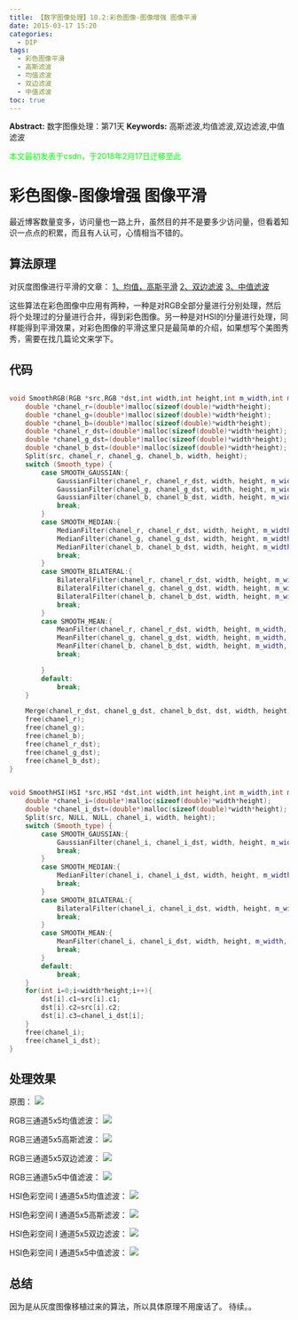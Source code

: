 ```yaml
---
title: 【数字图像处理】10.2:彩色图像-图像增强 图像平滑
date: 2015-03-17 15:20
categories:
  - DIP
tags:
  - 彩色图像平滑
  - 高斯滤波
  - 均值滤波
  - 双边滤波
  - 中值滤波
toc: true
---
```

**Abstract:** 数字图像处理：第71天
**Keywords:** 高斯滤波,均值滤波,双边滤波,中值滤波
<!--more-->
<font color="00FF00">本文最初发表于csdn，于2018年2月17日迁移至此</font>
# 彩色图像-图像增强 图像平滑
最近博客数量变多，访问量也一路上升，虽然目的并不是要多少访问量，但看着知识一点点的积累，而且有人认可，心情相当不错的。
## 算法原理
对灰度图像进行平滑的文章：
[1、均值，高斯平滑](http://face2ai.com/DIP-5-2-灰度图像-图像增强-平滑之均值滤波-高斯滤波/)
[2、双边滤波](http://face2ai.com/DIP-5-3-灰度图像-图像增强-双边滤波BilateralFiltering/)
[3、中值滤波](http://face2ai.com/DIP-5-4-灰度图像-图像增强-中值滤波/)

这些算法在彩色图像中应用有两种，一种是对RGB全部分量进行分别处理，然后将个处理过的分量进行合并，得到彩色图像。另一种是对HSI的I分量进行处理，同样能得到平滑效果，对彩色图像的平滑这里只是最简单的介绍，如果想写个美图秀秀，需要在找几篇论文来学下。
## 代码
```c++

void SmoothRGB(RGB *src,RGB *dst,int width,int height,int m_width,int m_height,double param1,double param2,int Smooth_type){
    double *chanel_r=(double*)malloc(sizeof(double)*width*height);
    double *chanel_g=(double*)malloc(sizeof(double)*width*height);
    double *chanel_b=(double*)malloc(sizeof(double)*width*height);
    double *chanel_r_dst=(double*)malloc(sizeof(double)*width*height);
    double *chanel_g_dst=(double*)malloc(sizeof(double)*width*height);
    double *chanel_b_dst=(double*)malloc(sizeof(double)*width*height);
    Split(src, chanel_r, chanel_g, chanel_b, width, height);
    switch (Smooth_type) {
        case SMOOTH_GAUSSIAN:{
            GaussianFilter(chanel_r, chanel_r_dst, width, height, m_width, m_height, param1);
            GaussianFilter(chanel_g, chanel_g_dst, width, height, m_width, m_height, param1);
            GaussianFilter(chanel_b, chanel_b_dst, width, height, m_width, m_height, param1);
            break;
        }
        case SMOOTH_MEDIAN:{
            MedianFilter(chanel_r, chanel_r_dst, width, height, m_width, m_height);
            MedianFilter(chanel_g, chanel_g_dst, width, height, m_width, m_height);
            MedianFilter(chanel_b, chanel_b_dst, width, height, m_width, m_height);
            break;
        }
        case SMOOTH_BILATERAL:{
            BilateralFilter(chanel_r, chanel_r_dst, width, height, m_width, m_height, param1, param2);
            BilateralFilter(chanel_g, chanel_g_dst, width, height, m_width, m_height, param1, param2);
            BilateralFilter(chanel_b, chanel_b_dst, width, height, m_width, m_height, param1, param2);
            break;
        }
        case SMOOTH_MEAN:{
            MeanFilter(chanel_r, chanel_r_dst, width, height, m_width, m_height);
            MeanFilter(chanel_g, chanel_g_dst, width, height, m_width, m_height);
            MeanFilter(chanel_b, chanel_b_dst, width, height, m_width, m_height);
            break;

        }
        default:
            break;
    }

    Merge(chanel_r_dst, chanel_g_dst, chanel_b_dst, dst, width, height);
    free(chanel_r);
    free(chanel_g);
    free(chanel_b);
    free(chanel_r_dst);
    free(chanel_g_dst);
    free(chanel_b_dst);
}


void SmoothHSI(HSI *src,HSI *dst,int width,int height,int m_width,int m_height,double param1,double param2,int Smooth_type){
    double *chanel_i=(double*)malloc(sizeof(double)*width*height);
    double *chanel_i_dst=(double*)malloc(sizeof(double)*width*height);
    Split(src, NULL, NULL, chanel_i, width, height);
    switch (Smooth_type) {
        case SMOOTH_GAUSSIAN:{
            GaussianFilter(chanel_i, chanel_i_dst, width, height, m_width, m_height, param1);
            break;
        }
        case SMOOTH_MEDIAN:{
            MedianFilter(chanel_i, chanel_i_dst, width, height, m_width, m_height);
            break;
        }
        case SMOOTH_BILATERAL:{
            BilateralFilter(chanel_i, chanel_i_dst, width, height, m_width, m_height, param1, param2);
            break;
        }
        case SMOOTH_MEAN:{
            MeanFilter(chanel_i, chanel_i_dst, width, height, m_width, m_height);
            break;
        }
        default:
            break;
    }
    for(int i=0;i<width*height;i++){
        dst[i].c1=src[i].c1;
        dst[i].c2=src[i].c2;
        dst[i].c3=chanel_i_dst[i];
    }
    free(chanel_i);
    free(chanel_i_dst);
}


```
## 处理效果
原图：
![](./20150317151425981.png)

RGB三通道5x5均值滤波：
![](./20150317151447603.png)

RGB三通道5x5高斯滤波：
![](./20150317151631005.png)

RGB三通道5x5双边滤波：
![](./20150317151517790.png)

RGB三通道5x5中值滤波：
![](./20150317151536494.png)

HSI色彩空间 I 通道5x5均值滤波：
![](./20150317151839175.png)

HSI色彩空间 I 通道5x5高斯滤波：
![](./20150317151723675.png)

HSI色彩空间 I 通道5x5双边滤波：
![](./20150317151904540.png)

HSI色彩空间 I 通道5x5中值滤波：
![](./20150317151918502.png)

## 总结
因为是从灰度图像移植过来的算法，所以具体原理不用废话了。
待续。。





